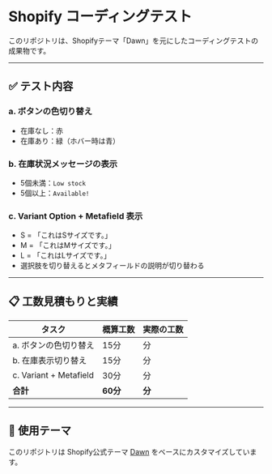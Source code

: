 # Shopify コーディングテスト

このリポジトリは、Shopifyテーマ「Dawn」を元にしたコーディングテストの成果物です。

---

## ✅ テスト内容

### a. ボタンの色切り替え
- 在庫なし：赤
- 在庫あり：緑（ホバー時は青）

### b. 在庫状況メッセージの表示
- 5個未満：`Low stock`
- 5個以上：`Available!`

### c. Variant Option + Metafield 表示
- S = 「これはSサイズです。」
- M = 「これはMサイズです。」
- L = 「これはLサイズです。」
- 選択肢を切り替えるとメタフィールドの説明が切り替わる

---

## 📋 工数見積もりと実績

| タスク | 概算工数 | 実際の工数 |
|--------|----------|------------|
| a. ボタンの色切り替え |  15分| 分 |
| b. 在庫表示切り替え | 15分 | 分 |
| c. Variant + Metafield | 30分 | 分 |
| **合計** | **60分** | **分** |

---

## 📎 使用テーマ

このリポジトリは Shopify公式テーマ [Dawn](https://github.com/Shopify/dawn) をベースにカスタマイズしています。
